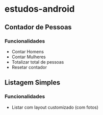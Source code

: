 # estudos-android

## Contador de Pessoas

### Funcionalidades
  
* Contar Homens
* Contar Mulheres
* Totalizar total de pessoas
* Resetar contador

## Listagem Simples

### Funcionalidades
  
* Listar com layout customizado (com fotos)
